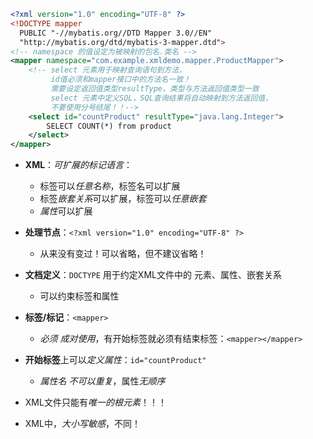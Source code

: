 
```xml
<?xml version="1.0" encoding="UTF-8" ?>
<!DOCTYPE mapper
  PUBLIC "-//mybatis.org//DTD Mapper 3.0//EN"
  "http://mybatis.org/dtd/mybatis-3-mapper.dtd">
<!-- namespace 的值设定为被映射的包名.类名 -->
<mapper namespace="com.example.xmldemo.mapper.ProductMapper">
    <!-- select 元素用于映射查询语句到方法，
         id值必须和mapper接口中的方法名一致！
         需要设定返回值类型resultType，类型与方法返回值类型一致
         select 元素中定义SQL，SQL查询结果将自动映射到方法返回值，
         不要使用分号结尾！！-->
    <select id="countProduct" resultType="java.lang.Integer">
        SELECT COUNT(*) from product
    </select>
</mapper>
```

- **XML**：*可扩展的标记语言*：
    - 标签可以*任意名称*，标签名可以扩展
    - 标签*嵌套关系*可以扩展，标签可以*任意嵌套*
    - *属性*可以扩展

- **处理节点**：`<?xml version="1.0" encoding="UTF-8" ?>`
    - 从来没有变过！可以省略，但不建议省略！

- **文档定义**：`DOCTYPE` 用于约定XML文件中的 元素、属性、嵌套关系
    - 可以约束标签和属性

- **标签/标记**：`<mapper>`
    - *必须 成对使用*，有开始标签就必须有结束标签：`<mapper></mapper>`

- **开始标签**上可以*定义属性*：`id="countProduct"`
    - *属性名 不可以重复*，属性*无顺序*

- XML文件只能有*唯一的根元素*！！！

- XML中，*大小写敏感*，不同！

